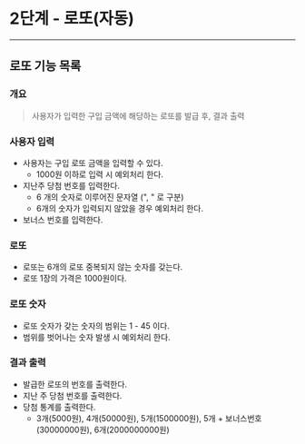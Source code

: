 # 2단계 - 로또(자동)

---

## 로또 기능 목록
### 개요
> 사용자가 입력한 구입 금액에 해당하는 로또를 발급 후, 결과 출력 

### 사용자 입력
- 사용자는 구입 로또 금액을 입력할 수 있다.
  - 1000원 이하로 입력 시 예외처리 한다.
- 지난주 당첨 번호를 입력한다.
  - 6 개의 숫자로 이루어진 문자열 (", " 로 구분)
  - 6개의 숫자가 입력되지 않았을 경우 예외처리 한다.
- 보너스 번호를 입력한다.

### 로또
- 로또는 6개의 로또 중복되지 않는 숫자를 갖는다.
- 로또 1장의 가격은 1000원이다.

### 로또 숫자
- 로또 숫자가 갖는 숫자의 범위는 1 - 45 이다.
- 범위를 벗어나는 숫자 발생 시 예외처리 한다.

### 결과 출력
- 발급한 로또의 번호를 출력한다.
- 지난 주 당첨 번호를 출력한다.
- 당첨 통계를 출력한다.
  - 3개(5000원), 4개(50000원), 5개(1500000원), 5개 + 보너스번호(30000000원), 6개(2000000000원)
